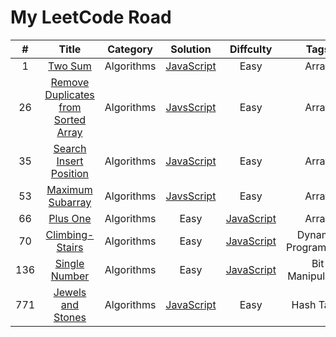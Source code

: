# My LeetCode Road

|  #  |                                                         Title                                                         |  Category  |                               Solution                               |                     Diffculty                      |        Tags         |
|:---:|:---------------------------------------------------------------------------------------------------------------------:|:----------:|:--------------------------------------------------------------------:|:--------------------------------------------------:|:-------------------:|
|  1  |                             [Two Sum](https://leetcode.com/problems/two-sum/description/)                             | Algorithms |               [JavaScript](./Algorithms/1-Two-Sum.js)                |                        Easy                        |        Array        |
| 26  | [Remove Duplicates from Sorted Array](https://leetcode.com/problems/remove-duplicates-from-sorted-array/description/) | Algorithms | [JavsScript](./Algorithms/26-Remove-Duplicates-from-Sorted-Array.js) |                        Easy                        |        Array        |
| 35  |                [Search Insert Position](https://leetcode.com/problems/search-insert-position/discuss/)                | Algorithms |       [JavaScript](./Algorithms/35-Search-Insert-Position.js)        |                        Easy                        |        Array        |
| 53  |                   [Maximum Subarray](https://leetcode.com/problems/maximum-subarray/description/#)                    | Algorithms |          [JavsScript](./Algorithms/53-Maximum-Subarray.js)           |                        Easy                        |        Array        |
| 66  |                            [Plus One](https://leetcode.com/problems/plus-one/description/)                            | Algorithms |                                 Easy                                 |     [JavaScript](./Algorithms/66-Plus-One.js)      |        Array        |
| 70  |                     [Climbing-Stairs](https://leetcode.com/problems/climbing-stairs/description/)                     | Algorithms |                                 Easy                                 | [JavaScript]((./Algorithms/70-Climbing-Stairs.js)) | Dynamic Programming |
| 136 |                       [Single Number](https://leetcode.com/problems/single-number/description/)                       | Algorithms |                                 Easy                                 |  [JavaScript](./Algorithms/136-Single-Number.js)   |  Bit Manipulation   |
| 771 |                   [Jewels and Stones](https://leetcode.com/problems/jewels-and-stones/description/)                   | Algorithms |          [JavaScript](./Algorithms/771-Jewls-and-Stones.js)          |                        Easy                        |     Hash Table      |
